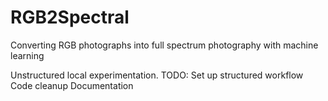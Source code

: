 # RGB2Spectral
Converting RGB photographs into full spectrum photography with machine learning

Unstructured local experimentation.
TODO:
  Set up structured workflow
  Code cleanup
  Documentation
